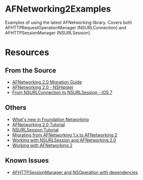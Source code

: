 AFNetworking2Examples
=====================

Examples of using the latest AFNetworking library.  Covers both AFHTTPRequestOperationManager (NSURLConnection) and AFHTTPSessionManager (NSURLSession).

# Resources

## From the Source
- [AFNetworking 2.0 Migration Guide](https://github.com/AFNetworking/AFNetworking/wiki/AFNetworking-2.0-Migration-Guide)
- [AFNetworking 2.0 - NSHipster](http://nshipster.com/afnetworking-2/)
- [From NSURLConnection to NSURLSession - iOS 7](http://www.objc.io/issue-5/from-nsurlconnection-to-nsurlsession.html)

## Others
- [What's new in Foundation Networking](http://asciiwwdc.com/2013/sessions/705?q=nsurlsession)
- [AFNetworking 2.0 Tutorial](http://www.raywenderlich.com/59255/afnetworking-2-0-tutorial)
- [NSURLSession Tutorial](http://www.raywenderlich.com/51127/nsurlsession-tutorial)
- [Migrating from AFNetworking 1.x to AFNetworking 2](http://gavrix.wordpress.com/2013/10/16/migrating-from-afnetworking-1-x-to-afnetworking-2/)
- [Working with NSURLSession and AFNetworking 2.0](http://code.tutsplus.com/tutorials/working-with-nsurlsession-afnetworking-20--mobile-22651)
- [Working with AFNetworking 2](http://programmingthomas.com/blog/2013/9/17/working-with-afnetworking-2)

## Known Issues
- [AFHTTPSessionManager and NSOperation with dependencies](https://github.com/AFNetworking/AFNetworking/issues/1504)
